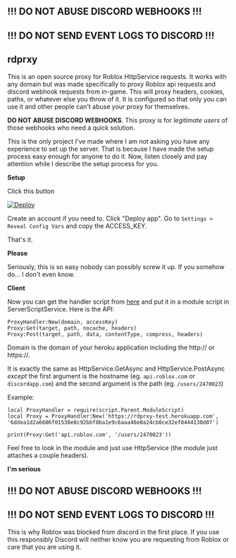 ## !!! DO NOT ABUSE DISCORD WEBHOOKS !!!
## !!! DO NOT SEND EVENT LOGS TO DISCORD !!!

## rdprxy

This is an open source proxy for Roblox HttpService requests. It works with any domain but was made specifically to proxy Roblox api requests and discord webhook requests from in-game. This will proxy headers, cookies, paths, or whatever else you throw of it. It is configured so that only you can use it and other people can't abuse your proxy for themselves.

**DO NOT ABUSE DISCORD WEBHOOKS**. This proxy is for _legitimate users_ of those webhooks who need a quick solution.

This is the only project I've made where I am not asking you have any experience to set up the server. That is because I have made the setup process easy enough for anyone to do it. Now, listen closely and pay attention while I describe the setup process for you.

**Setup**

Click this button

[![Deploy](https://www.herokucdn.com/deploy/button.svg)](https://heroku.com/deploy)

Create an account if you need to.
Click "Deploy app".
Go to `Settings > Reveal Config Vars` and copy the ACCESS_KEY.

That's it.

**Please**

Seriously, this is so easy nobody can possibly screw it up. If you somehow do... I don't even know.

**Client**

Now you can get the handler script from [here](https://github.com/sentanos/rdprxy/blob/master/client/proxyHandler.mod.lua) and put it in a module script in ServerScriptService. Here is the API:

    ProxyHandler:New(domain, accessKey)
    Proxy:Get(target, path, nocache, headers)
    Proxy:Post(target, path, data, contentType, compress, headers)

Domain is the domain of your heroku application including the http:// or https://.

It is exactly the same as HttpService.GetAsync and HttpService.PostAsync _except_ the first argument is the hostname (eg. `api.roblox.com` or `discordapp.com`) and the second argument is the path (eg. `/users/2470023`)

Example:

    local ProxyHandler = require(script.Parent.ModuleScript)
    local Proxy = ProxyHandler:New('https://rdprxy-test.herokuapp.com', '6ddea1d2a6606f01538e8c92bbf8ba1e9c6aaa46e0a24cb0ce32ef0444130d07')

    print(Proxy:Get('api.roblox.com', '/users/2470023'))

Feel free to look in the module and just use HttpService (the module just attaches a couple headers).

**I'm serious**

## !!! DO NOT ABUSE DISCORD WEBHOOKS !!!
## !!! DO NOT SEND EVENT LOGS TO DISCORD !!!

This is why Roblox was blocked from discord in the first place. If you use this responsibly Discord will neither know you are requesting from Roblox or care that you are using it.
